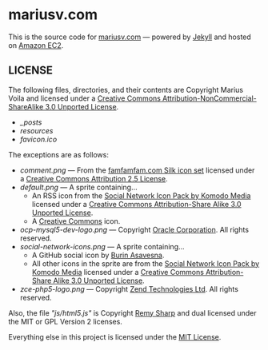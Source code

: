 mariusv.com
==========

This is the source code for [mariusv.com](http://mariusv.com/) — powered by [Jekyll](http://jekyllrb.com/)
and hosted on [Amazon EC2](http://aws.amazon.com/ec2/).

## LICENSE

The following files, directories, and their contents are Copyright Marius Voila and licensed under a
[Creative Commons Attribution-NonCommercial-ShareAlike 3.0 Unported License](http://creativecommons.org/licenses/by-nc-sa/3.0/).

* _\_posts_
* _resources_
* _favicon.ico_

The exceptions are as follows:

* _comment.png_ — From the [famfamfam.com Silk icon set](http://www.famfamfam.com/lab/icons/silk/)
  licensed under a [Creative Commons Attribution 2.5 License](http://creativecommons.org/licenses/by/2.5/).
* _default.png_ — A sprite containing...
  * An RSS icon from the [Social Network Icon Pack by Komodo Media](http://www.komodomedia.com/blog/2009/06/social-network-icon-pack/)
    licensed under a [Creative Commons Attribution-Share Alike 3.0 Unported License](http://creativecommons.org/licenses/by-sa/3.0/).
  * A [Creative Commons](http://creativecommons.org/policies#license) icon.
* _ocp-mysql5-dev-logo.png_ — Copyright [Oracle Corporation](http://www.oracle.com/us/index.html). All rights reserved.
* _social-network-icons.png_ — A sprite containing...
  * A GitHub social icon by [Burin Asavesna](http://helloburin.com/2010/09/20/github-social-icon/).
  * All other icons in the sprite are from the [Social Network Icon Pack by Komodo Media](http://www.komodomedia.com/blog/2009/06/social-network-icon-pack/)
    licensed under a [Creative Commons Attribution-Share Alike 3.0 Unported License](http://creativecommons.org/licenses/by-sa/3.0/).
* _zce-php5-logo.png_ — Copyright [Zend Technologies Ltd](http://www.zend.com/en/). All rights reserved.

Also, the file _"js/html5.js"_ is Copyright [Remy Sharp](http://remysharp.com/2009/01/07/html5-enabling-script/)
and dual licensed under the MIT or GPL Version 2 licenses.

Everything else in this project is licensed under the [MIT License](https://gist.github.com/802399).

